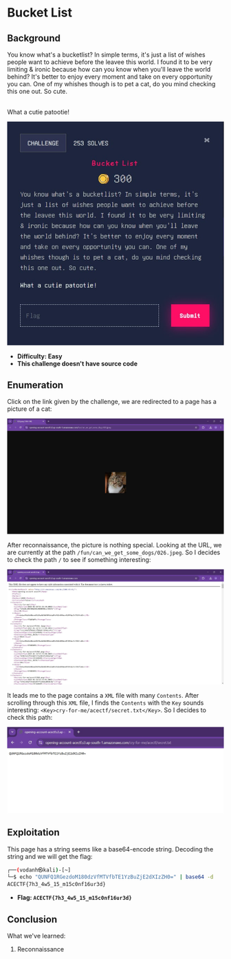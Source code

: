 # Bucket List

## Background

You know what's a bucketlist? In simple terms, it's just a list of wishes people want to achieve before the leavee this world. I found it to be very limiting & ironic because how can you know when you'll leave the world behind? It's better to enjoy every moment and take on every opportunity you can. One of my whishes though is to pet a cat, do you mind checking this one out. So cute.<br><br>

What a cutie patootie!

![alt text](https://raw.githubusercontent.com/vodanh1903/CTF-Writeups/refs/heads/main/ACECTF-1.0/images/image.jpg)

- **Difficulty: Easy**
- **This challenge doesn't have source code**

## Enumeration

Click on the link given by the challenge, we are redirected to a page has a picture of a cat:

![alt text](https://raw.githubusercontent.com/vodanh1903/CTF-Writeups/refs/heads/main/ACECTF-1.0/images/image-1.jpg)

After reconnaissance, the picture is nothing special. Looking at the URL, we are currently at the path `/fun/can_we_get_some_dogs/026.jpeg`. So I decides to check the path `/` to see if something interesting:

![alt text](https://raw.githubusercontent.com/vodanh1903/CTF-Writeups/refs/heads/main/ACECTF-1.0/images/image-2.jpg)

It leads me to the page contains a `XML` file with many `Contents`. After scrolling through this `XML` file, I finds the `Contents` with the `Key` sounds interesting: `<Key>cry-for-me/acectf/secret.txt</Key>`. So I decides to check this path:

![alt text](https://raw.githubusercontent.com/vodanh1903/CTF-Writeups/refs/heads/main/ACECTF-1.0/images/image-3.jpg)

## Exploitation

This page has a string seems like a base64-encode string. Decoding the string and we will get the flag:

```bash
┌──(vodanh㉿kali)-[~]
└─$ echo "QUNFQ1RGezdoM180dzVfMTVfbTE1YzBuZjE2dXIzZH0=" | base64 -d
ACECTF{7h3_4w5_15_m15c0nf16ur3d}
```

- **Flag: `ACECTF{7h3_4w5_15_m15c0nf16ur3d}`**

## Conclusion

What we've learned:

1. Reconnaissance